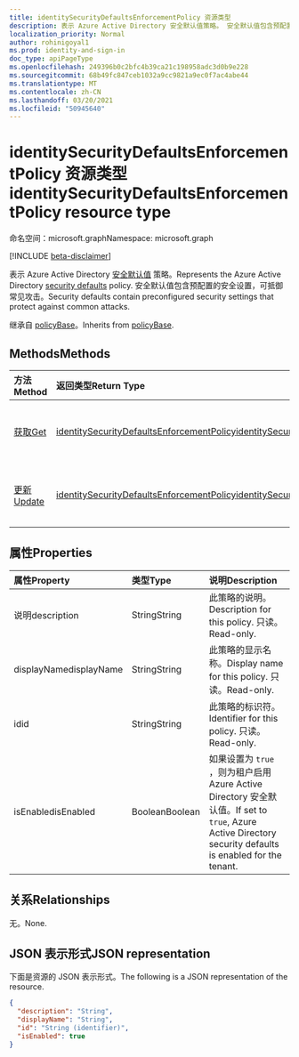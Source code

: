 ```yaml
---
title: identitySecurityDefaultsEnforcementPolicy 资源类型
description: 表示 Azure Active Directory 安全默认值策略。 安全默认值包含预配置的安全设置，可抵御常见攻击。
localization_priority: Normal
author: rohinigoyal1
ms.prod: identity-and-sign-in
doc_type: apiPageType
ms.openlocfilehash: 249396b0c2bfc4b39ca21c198958adc3d0b9e228
ms.sourcegitcommit: 68b49fc847ceb1032a9cc9821a9ec0f7ac4abe44
ms.translationtype: MT
ms.contentlocale: zh-CN
ms.lasthandoff: 03/20/2021
ms.locfileid: "50945640"
---
```

# <a name="identitysecuritydefaultsenforcementpolicy-resource-type"></a><span data-ttu-id="d4800-104">identitySecurityDefaultsEnforcementPolicy 资源类型</span><span class="sxs-lookup"><span data-stu-id="d4800-104">identitySecurityDefaultsEnforcementPolicy resource type</span></span>

<span data-ttu-id="d4800-105">命名空间：microsoft.graph</span><span class="sxs-lookup"><span data-stu-id="d4800-105">Namespace: microsoft.graph</span></span>

[!INCLUDE [beta-disclaimer](../../includes/beta-disclaimer.md)]

<span data-ttu-id="d4800-106">表示 Azure Active Directory [安全默认值](/azure/active-directory/fundamentals/concept-fundamentals-security-defaults) 策略。</span><span class="sxs-lookup"><span data-stu-id="d4800-106">Represents the Azure Active Directory [security defaults](/azure/active-directory/fundamentals/concept-fundamentals-security-defaults) policy.</span></span> <span data-ttu-id="d4800-107">安全默认值包含预配置的安全设置，可抵御常见攻击。</span><span class="sxs-lookup"><span data-stu-id="d4800-107">Security defaults contain preconfigured security settings that protect against common attacks.</span></span>

<span data-ttu-id="d4800-108">继承自 [policyBase](../resources/policybase.md)。</span><span class="sxs-lookup"><span data-stu-id="d4800-108">Inherits from [policyBase](../resources/policybase.md).</span></span>

## <a name="methods"></a><span data-ttu-id="d4800-109">Methods</span><span class="sxs-lookup"><span data-stu-id="d4800-109">Methods</span></span>

| <span data-ttu-id="d4800-110">方法</span><span class="sxs-lookup"><span data-stu-id="d4800-110">Method</span></span>       | <span data-ttu-id="d4800-111">返回类型</span><span class="sxs-lookup"><span data-stu-id="d4800-111">Return Type</span></span> | <span data-ttu-id="d4800-112">说明</span><span class="sxs-lookup"><span data-stu-id="d4800-112">Description</span></span> |
|:-------------|:------------|:------------|
| [<span data-ttu-id="d4800-113">获取</span><span class="sxs-lookup"><span data-stu-id="d4800-113">Get</span></span>](../api/identitysecuritydefaultsenforcementpolicy-get.md) | [<span data-ttu-id="d4800-114">identitySecurityDefaultsEnforcementPolicy</span><span class="sxs-lookup"><span data-stu-id="d4800-114">identitySecurityDefaultsEnforcementPolicy</span></span>](identitysecuritydefaultsenforcementpolicy.md) | <span data-ttu-id="d4800-115">读取 **identitySecurityDefaultsEnforcementPolicy 对象** 的属性。</span><span class="sxs-lookup"><span data-stu-id="d4800-115">Read the properties of an **identitySecurityDefaultsEnforcementPolicy** object.</span></span> |
| [<span data-ttu-id="d4800-116">更新</span><span class="sxs-lookup"><span data-stu-id="d4800-116">Update</span></span>](../api/identitysecuritydefaultsenforcementpolicy-update.md) | [<span data-ttu-id="d4800-117">identitySecurityDefaultsEnforcementPolicy</span><span class="sxs-lookup"><span data-stu-id="d4800-117">identitySecurityDefaultsEnforcementPolicy</span></span>](identitysecuritydefaultsenforcementpolicy.md) | <span data-ttu-id="d4800-118">更新 **identitySecurityDefaultsEnforcementPolicy** 对象。</span><span class="sxs-lookup"><span data-stu-id="d4800-118">Update an **identitySecurityDefaultsEnforcementPolicy** object.</span></span> |

## <a name="properties"></a><span data-ttu-id="d4800-119">属性</span><span class="sxs-lookup"><span data-stu-id="d4800-119">Properties</span></span>

| <span data-ttu-id="d4800-120">属性</span><span class="sxs-lookup"><span data-stu-id="d4800-120">Property</span></span>     | <span data-ttu-id="d4800-121">类型</span><span class="sxs-lookup"><span data-stu-id="d4800-121">Type</span></span>        | <span data-ttu-id="d4800-122">说明</span><span class="sxs-lookup"><span data-stu-id="d4800-122">Description</span></span> |
|:-------------|:------------|:------------|
|<span data-ttu-id="d4800-123">说明</span><span class="sxs-lookup"><span data-stu-id="d4800-123">description</span></span>|<span data-ttu-id="d4800-124">String</span><span class="sxs-lookup"><span data-stu-id="d4800-124">String</span></span>|<span data-ttu-id="d4800-125">此策略的说明。</span><span class="sxs-lookup"><span data-stu-id="d4800-125">Description for this policy.</span></span> <span data-ttu-id="d4800-126">只读。</span><span class="sxs-lookup"><span data-stu-id="d4800-126">Read-only.</span></span>|
|<span data-ttu-id="d4800-127">displayName</span><span class="sxs-lookup"><span data-stu-id="d4800-127">displayName</span></span>|<span data-ttu-id="d4800-128">String</span><span class="sxs-lookup"><span data-stu-id="d4800-128">String</span></span>|<span data-ttu-id="d4800-129">此策略的显示名称。</span><span class="sxs-lookup"><span data-stu-id="d4800-129">Display name for this policy.</span></span> <span data-ttu-id="d4800-130">只读。</span><span class="sxs-lookup"><span data-stu-id="d4800-130">Read-only.</span></span>|
|<span data-ttu-id="d4800-131">id</span><span class="sxs-lookup"><span data-stu-id="d4800-131">id</span></span>|<span data-ttu-id="d4800-132">String</span><span class="sxs-lookup"><span data-stu-id="d4800-132">String</span></span>|<span data-ttu-id="d4800-133">此策略的标识符。</span><span class="sxs-lookup"><span data-stu-id="d4800-133">Identifier for this policy.</span></span> <span data-ttu-id="d4800-134">只读。</span><span class="sxs-lookup"><span data-stu-id="d4800-134">Read-only.</span></span>|
|<span data-ttu-id="d4800-135">isEnabled</span><span class="sxs-lookup"><span data-stu-id="d4800-135">isEnabled</span></span>|<span data-ttu-id="d4800-136">Boolean</span><span class="sxs-lookup"><span data-stu-id="d4800-136">Boolean</span></span>|<span data-ttu-id="d4800-137">如果设置为 `true` ，则为租户启用 Azure Active Directory 安全默认值。</span><span class="sxs-lookup"><span data-stu-id="d4800-137">If set to `true`, Azure Active Directory security defaults is enabled for the tenant.</span></span>|

## <a name="relationships"></a><span data-ttu-id="d4800-138">关系</span><span class="sxs-lookup"><span data-stu-id="d4800-138">Relationships</span></span>

<span data-ttu-id="d4800-139">无。</span><span class="sxs-lookup"><span data-stu-id="d4800-139">None.</span></span>

## <a name="json-representation"></a><span data-ttu-id="d4800-140">JSON 表示形式</span><span class="sxs-lookup"><span data-stu-id="d4800-140">JSON representation</span></span>

<span data-ttu-id="d4800-141">下面是资源的 JSON 表示形式。</span><span class="sxs-lookup"><span data-stu-id="d4800-141">The following is a JSON representation of the resource.</span></span>

<!-- {
  "blockType": "resource",
  "optionalProperties": [

  ],
  "@odata.type": "microsoft.graph.identitySecurityDefaultsEnforcementPolicy",
  "keyProperty": "id"
}-->

```json
{
  "description": "String",
  "displayName": "String",
  "id": "String (identifier)",
  "isEnabled": true
}
```

<!-- uuid: 16cd6b66-4b1a-43a1-adaf-3a886856ed98
2019-02-04 14:57:30 UTC -->
<!-- {
  "type": "#page.annotation",
  "description": "identitySecurityDefaultsEnforcementPolicy resource",
  "keywords": "",
  "section": "documentation",
  "tocPath": ""
}-->
